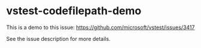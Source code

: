 # vstest-codefilepath-demo

This is a demo to this issue: https://github.com/microsoft/vstest/issues/3417

See the issue description for more details.
